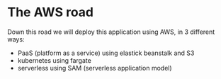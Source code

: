 # The AWS road

Down this road we will deploy this application using AWS, in 3 different ways:

- PaaS (platform as a service) using elastick beanstalk and S3
- kubernetes using fargate
- serverless using SAM (serverless application model)